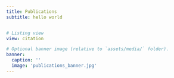 ```yaml
---
title: Publications
subtitle: hello world


# Listing view
view: citation

# Optional banner image (relative to `assets/media/` folder).
banner:
  caption: ''
  image: 'publications_banner.jpg'
---
```


